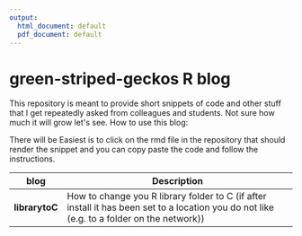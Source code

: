 ```yaml
---
output:
  html_document: default
  pdf_document: default
---
```

# green-striped-geckos R blog


This repository is meant to provide short snippets of code and other stuff that I get repeatedly asked from colleagues and students. Not sure how much it will grow let's see. 
How to use this blog:

There will be Easiest is to click on the rmd file in the repository that should render the snippet and you can copy paste the code and follow the instructions.


| blog        |  Description  |
|---------------|-------------------------------------------------------------------|
|**librarytoC** | How to change you R library folder to C (if after install it has been set to a location you do not like (e.g. to a folder on the network))
